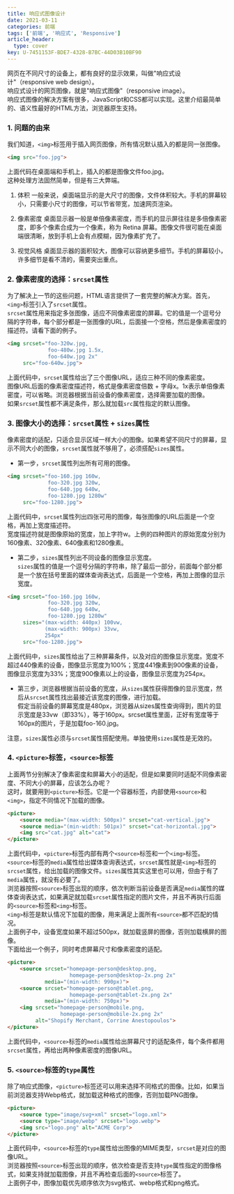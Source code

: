 ```yaml
---
title: 响应式图像设计
date: 2021-03-11
categories: 前端
tags: ['前端', '响应式', 'Responsive']
article_header:
  type: cover
key: U-7451153F-BDE7-4328-B7BC-44D03B10BF90
---
```


网页在不同尺寸的设备上，都有良好的显示效果，叫做"响应式设计"（responsive web design）。  
响应式设计的网页图像，就是"响应式图像"（responsive image）。  
响应式图像的解决方案有很多，JavaScript和CSS都可以实现。这里介绍最简单的、语义性最好的HTML方法，浏览器原生支持。

### 1. 问题的由来

我们知道，`<img>`标签用于插入网页图像，所有情况默认插入的都是同一张图像。

```html
<img src="foo.jpg">
```

上面代码在桌面端和手机上，插入的都是图像文件foo.jpg。  
这种处理方法固然简单，但是有三大弊端。

1. 体积
一般来说，桌面端显示的是大尺寸的图像，文件体积较大。手机的屏幕较小，只需要小尺寸的图像，可以节省带宽，加速网页渲染。

2. 像素密度
桌面显示器一般是单倍像素密度，而手机的显示屏往往是多倍像素密度，即多个像素合成为一个像素，称为 Retina 屏幕。图像文件很可能在桌面端很清晰，放到手机上会有点模糊，因为像素扩充了。

3. 视觉风格
桌面显示器的面积较大，图像可以容纳更多细节。手机的屏幕较小，许多细节是看不清的，需要突出重点。

### 2. 像素密度的选择：`srcset`属性

为了解决上一节的这些问题，HTML语言提供了一套完整的解决方案。首先，`<img>`标签引入了`srcset`属性。  
`srcset`属性用来指定多张图像，适应不同像素密度的屏幕。它的值是一个逗号分隔的字符串，每个部分都是一张图像的URL，后面接一个空格，然后是像素密度的描述符。请看下面的例子。

```html
<img srcset="foo-320w.jpg,
             foo-480w.jpg 1.5x,
             foo-640w.jpg 2x"
     src="foo-640w.jpg">
```

上面代码中，`srcset`属性给出了三个图像URL，适应三种不同的像素密度。  
图像URL后面的像素密度描述符，格式是像素密度倍数 + 字母x。1x表示单倍像素密度，可以省略。浏览器根据当前设备的像素密度，选择需要加载的图像。  
如果`srcset`属性都不满足条件，那么就加载`src`属性指定的默认图像。

### 3. 图像大小的选择：`srcset`属性 + `sizes`属性

像素密度的适配，只适合显示区域一样大小的图像。如果希望不同尺寸的屏幕，显示不同大小的图像，`srcset`属性就不够用了，必须搭配`sizes`属性。  

- 第一步，`srcset`属性列出所有可用的图像。

```html
<img srcset="foo-160.jpg 160w,
             foo-320.jpg 320w,
             foo-640.jpg 640w,
             foo-1280.jpg 1280w"
     src="foo-1280.jpg">
```

上面代码中，`srcset`属性列出四张可用的图像，每张图像的URL后面是一个空格，再加上宽度描述符。  
宽度描述符就是图像原始的宽度，加上字符w。上例的四种图片的原始宽度分别为160像素、320像素、640像素和1280像素。

- 第二步，`sizes`属性列出不同设备的图像显示宽度。  
`sizes`属性的值是一个逗号分隔的字符串，除了最后一部分，前面每个部分都是一个放在括号里面的媒体查询表达式，后面是一个空格，再加上图像的显示宽度。

```html
<img srcset="foo-160.jpg 160w,
             foo-320.jpg 320w,
             foo-640.jpg 640w,
             foo-1280.jpg 1280w"
     sizes="(max-width: 440px) 100vw,
            (max-width: 900px) 33vw,
            254px"
     src="foo-1280.jpg">
```

上面代码中，`sizes`属性给出了三种屏幕条件，以及对应的图像显示宽度。宽度不超过440像素的设备，图像显示宽度为100%；宽度441像素到900像素的设备，图像显示宽度为33%；宽度900像素以上的设备，图像显示宽度为254px。

- 第三步，浏览器根据当前设备的宽度，从`sizes`属性获得图像的显示宽度，然后从`srcset`属性找出最接近该宽度的图像，进行加载。  
假定当前设备的屏幕宽度是480px，浏览器从sizes属性查询得到，图片的显示宽度是33vw（即33%），等于160px。srcset属性里面，正好有宽度等于160px的图片，于是加载foo-160.jpg。  

注意，`sizes`属性必须与`srcset`属性搭配使用。单独使用`sizes`属性是无效的。

### 4. `<picture>`标签，`<source>`标签

上面两节分别解决了像素密度和屏幕大小的适配，但是如果要同时适配不同像素密度、不同大小的屏幕，应该怎么办呢？  
这时，就要用到`<picture>`标签。它是一个容器标签，内部使用`<source>`和`<img>`，指定不同情况下加载的图像。

```html
<picture>
    <source media="(max-width: 500px)" srcset="cat-vertical.jpg">
    <source media="(min-width: 501px)" srcset="cat-horizontal.jpg">
    <img src="cat.jpg" alt="cat">
</picture>
```

上面代码中，`<picture>`标签内部有两个`<source>`标签和一个`<img>`标签。  
`<source>`标签的`media`属性给出媒体查询表达式，`srcset`属性就是`<img>`标签的`srcset`属性，给出加载的图像文件。`sizes`属性其实这里也可以用，但由于有了`media`属性，就没有必要了。  
浏览器按照`<source>`标签出现的顺序，依次判断当前设备是否满足`media`属性的媒体查询表达式，如果满足就加载`srcset`属性指定的图片文件，并且不再执行后面的`<source>`标签和`<img>`标签。  
`<img>`标签是默认情况下加载的图像，用来满足上面所有`<source>`都不匹配的情况。  
上面例子中，设备宽度如果不超过500px，就加载竖屏的图像，否则加载横屏的图像。  
下面给出一个例子，同时考虑屏幕尺寸和像素密度的适配。

```html
<picture>
    <source srcset="homepage-person@desktop.png,
                    homepage-person@desktop-2x.png 2x"
            media="(min-width: 990px)">
    <source srcset="homepage-person@tablet.png,
                    homepage-person@tablet-2x.png 2x"
            media="(min-width: 750px)">
    <img srcset="homepage-person@mobile.png,
                 homepage-person@mobile-2x.png 2x"
         alt="Shopify Merchant, Corrine Anestopoulos">
</picture>
```

上面代码中，`<source>`标签的`media`属性给出屏幕尺寸的适配条件，每个条件都用`srcset`属性，再给出两种像素密度的图像URL。

### 5. `<source>`标签的`type`属性

除了响应式图像，`<picture>`标签还可以用来选择不同格式的图像。比如，如果当前浏览器支持Webp格式，就加载这种格式的图像，否则加载PNG图像。

```html
<picture>
    <source type="image/svg+xml" srcset="logo.xml">
    <source type="image/webp" srcset="logo.webp">
    <img src="logo.png" alt="ACME Corp">
</picture>
```

上面代码中，`<source>`标签的`type`属性给出图像的MIME类型，`srcset`是对应的图像URL。  
浏览器按照`<source>`标签出现的顺序，依次检查是否支持`type`属性指定的图像格式，如果支持就加载图像，并且不再检查后面的`<source>`标签了。  
上面例子中，图像加载优先顺序依次为svg格式、webp格式和png格式。

